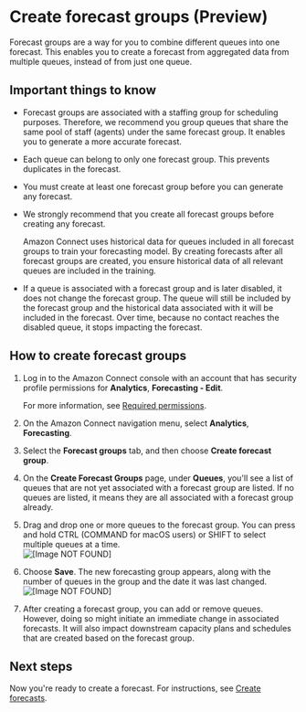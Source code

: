 # Create forecast groups \(Preview\)<a name="create-forecast-groups"></a>

Forecast groups are a way for you to combine different queues into one forecast\. This enables you to create a forecast from aggregated data from multiple queues, instead of from just one queue\. 

## Important things to know<a name="important-things-create-forecast-groups"></a>
+ Forecast groups are associated with a staffing group for scheduling purposes\. Therefore, we recommend you group queues that share the same pool of staff \(agents\) under the same forecast group\. It enables you to generate a more accurate forecast\.
+ Each queue can belong to only one forecast group\. This prevents duplicates in the forecast\. 
+ You must create at least one forecast group before you can generate any forecast\. 
+ We strongly recommend that you create all forecast groups before creating any forecast\. 

  Amazon Connect uses historical data for queues included in all forecast groups to train your forecasting model\. By creating forecasts after all forecast groups are created, you ensure historical data of all relevant queues are included in the training\.
+ If a queue is associated with a forecast group and is later disabled, it does not change the forecast group\. The queue will still be included by the forecast group and the historical data associated with it will be included in the forecast\. Over time, because no contact reaches the disabled queue, it stops impacting the forecast\.

## How to create forecast groups<a name="howto-create-forecast-groups"></a>

1. Log in to the Amazon Connect console with an account that has security profile permissions for **Analytics**, **Forecasting \- Edit**\. 

   For more information, see [Required permissions](required-optimization-permissions.md)\. 

1. On the Amazon Connect navigation menu, select **Analytics**, **Forecasting**\.

1. Select the **Forecast groups** tab, and then choose **Create forecast group**\.

1. On the **Create Forecast Groups** page, under **Queues**, you'll see a list of queues that are not yet associated with a forecast group are listed\. If no queues are listed, it means they are all associated with a forecast group already\.

1. Drag and drop one or more queues to the forecast group\. You can press and hold CTRL \(COMMAND for macOS users\) or SHIFT to select multiple queues at a time\.  
![\[Image NOT FOUND\]](http://docs.aws.amazon.com/connect/latest/adminguide/images/wfm-drag-drop-queues-to-forecast-group.png)

1. Choose **Save**\. The new forecasting group appears, along with the number of queues in the group and the date it was last changed\.  
![\[Image NOT FOUND\]](http://docs.aws.amazon.com/connect/latest/adminguide/images/wfm-forecasting-group.png)

1. After creating a forecast group, you can add or remove queues\. However, doing so might initiate an immediate change in associated forecasts\. It will also impact downstream capacity plans and schedules that are created based on the forecast group\.

## Next steps<a name="nextsteps-create-forecast-groups"></a>

Now you're ready to create a forecast\. For instructions, see [Create forecasts](create-forecasts.md)\.
